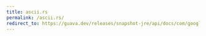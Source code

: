 ```yaml
---
title: ascii.rs
permalink: /ascii.rs/
redirect_to: https://guava.dev/releases/snapshot-jre/api/docs/com/google/common/base/Ascii.html#RS
---
```

